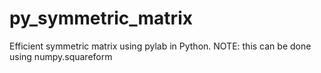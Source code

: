 py_symmetric_matrix
===================

Efficient symmetric matrix using pylab in Python.
NOTE: this can be done using numpy.squareform
